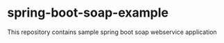 # spring-boot-soap-example
This repository contains sample spring boot  soap webservice application
